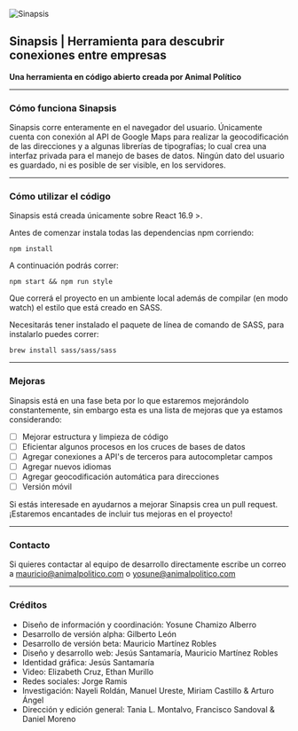 ![Sinapsis](https://www.animalpolitico.com/wp-content/uploads/2019/10/imagotipo-e1572149652704.png)
##  Sinapsis | Herramienta para descubrir conexiones entre empresas

 **Una herramienta en código abierto creada por Animal Político**

___

### Cómo funciona Sinapsis
Sinapsis corre enteramente en el navegador del usuario. Únicamente cuenta con conexión al API de Google Maps para realizar la geocodificación de las direcciones y a algunas librerías de tipografías; lo cual crea una interfaz privada para el manejo de bases de datos. Ningún dato del usuario es guardado, ni es posible de ser visible, en los servidores.

___

### Cómo utilizar el código
Sinapsis está creada únicamente sobre React 16.9 >.

Antes de comenzar instala todas las dependencias npm corriendo:

    npm install

A continuación podrás correr:

    npm start && npm run style
Que correrá el proyecto en un ambiente local además de compilar (en modo watch) el estilo que está creado en SASS.

Necesitarás tener instalado el paquete de línea de comando de SASS, para instalarlo puedes correr:

    brew install sass/sass/sass

___

### Mejoras
Sinapsis está en una fase beta por lo que estaremos mejorándolo constantemente, sin embargo esta es una lista de mejoras que ya estamos considerando:

 - [ ] Mejorar estructura y limpieza de código
 - [ ] Eficientar algunos procesos en los cruces de bases de datos
 - [ ] Agregar conexiones a API's de terceros para autocompletar campos
 - [ ] Agregar nuevos idiomas
 - [ ] Agregar geocodificación automática para direcciones
 - [ ] Versión móvil

Si estás interesade en ayudarnos a mejorar Sinapsis crea un pull request. ¡Estaremos encantades de incluir tus mejoras en el proyecto!

___

### Contacto
Si quieres contactar al equipo de desarrollo directamente escribe un correo a mauricio@animalpolitico.com o yosune@animalpolitico.com

___

### Créditos

  - Diseño de información y coordinación: Yosune Chamizo Alberro
  - Desarrollo de versión alpha: Gilberto León
  - Desarrollo de versión beta: Mauricio Martínez Robles
  - Diseño y desarrollo web: Jesús Santamaría, Mauricio Martínez Robles
  - Identidad gráfica: Jesús Santamaría
  - Video: Elizabeth Cruz, Ethan Murillo
  - Redes sociales: Jorge Ramis
  - Investigación: Nayeli Roldán, Manuel Ureste, Miriam Castillo & Arturo Ángel
  - Dirección y edición general: Tania L. Montalvo, Francisco Sandoval & Daniel Moreno

